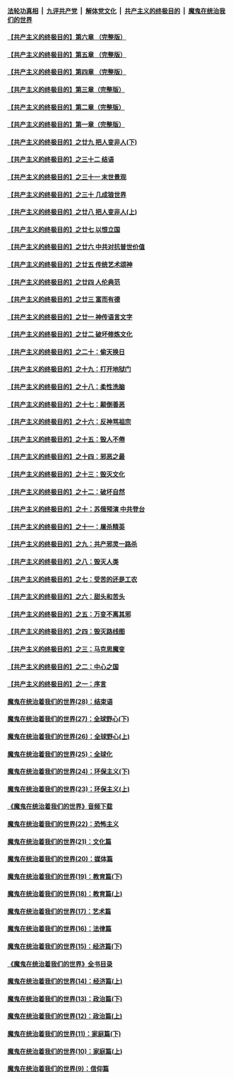 ####  [法轮功真相](../../../../basic/blob/master/README.md?t=12041339) &nbsp;|&nbsp; [九评共产党](../../../../9ping.md/blob/master/README.md?t=12041339) &nbsp;|&nbsp; [解体党文化](../../../../jtdwh.md/blob/master/README.md?t=12041339)  &nbsp;|&nbsp; [共产主义的终极目的](../../../../gczydzjmd.md/blob/master/README.md?t=12041339) &nbsp;|&nbsp; [魔鬼在统治我们的世界](../../../../mgztzwmdsj.md/blob/master/README.md?t=12041339) 

#### [【共产主义的终极目的】第六章 （完整版）](../pages/nsc422/n11428913.md?t=12041339) 

#### [【共产主义的终极目的】第五章 （完整版）](../pages/nsc422/n11428912.md?t=12041339) 

#### [【共产主义的终极目的】第四章 （完整版）](../pages/nsc422/n11428907.md?t=12041339) 

#### [【共产主义的终极目的】第三章（完整版）](../pages/nsc422/n11428848.md?t=12041339) 

#### [【共产主义的终极目的】第二章（完整版）](../pages/nsc422/n11428831.md?t=12041339) 

#### [【共产主义的终极目的】第一章（完整版）](../pages/nsc422/n11417651.md?t=12041339) 

#### [【共产主义的终极目的】之廿九 把人变非人(下)](../pages/nsc422/n11344140.md?t=12041339) 

#### [【共产主义的终极目的】之三十二 结语](../pages/nsc422/n11360535.md?t=12041339) 

#### [【共产主义的终极目的】之三十一 末世景观](../pages/nsc422/n11351129.md?t=12041339) 

#### [【共产主义的终极目的】之三十 几成狼世界](../pages/nsc422/n11348280.md?t=12041339) 

#### [【共产主义的终极目的】之廿八 把人变非人(上)](../pages/nsc422/n11340492.md?t=12041339) 

#### [【共产主义的终极目的】之廿七 以恨立国](../pages/nsc422/n11336944.md?t=12041339) 

#### [【共产主义的终极目的】之廿六 中共对抗普世价值](../pages/nsc422/n11324785.md?t=12041339) 

#### [【共产主义的终极目的】之廿五 传统艺术颂神](../pages/nsc422/n11296396.md?t=12041339) 

#### [【共产主义的终极目的】之廿四 人伦典范](../pages/nsc422/n11296397.md?t=12041339) 

#### [【共产主义的终极目的】之廿三 富而有德](../pages/nsc422/n11283598.md?t=12041339) 

#### [【共产主义的终极目的】之廿一 神传语言文字](../pages/nsc422/n11263265.md?t=12041339) 

#### [【共产主义的终极目的】之廿二 破坏修炼文化](../pages/nsc422/n11245728.md?t=12041339) 

#### [【共产主义的终极目的】之二十：偷天换日](../pages/nsc422/n11238846.md?t=12041339) 

#### [【共产主义的终极目的】之十九：打开地狱门](../pages/nsc422/n11206376.md?t=12041339) 

#### [【共产主义的终极目的】之十八：柔性洗脑](../pages/nsc422/n11199994.md?t=12041339) 

#### [【共产主义的终极目的】之十七：颠倒善恶](../pages/nsc422/n11179782.md?t=12041339) 

#### [【共产主义的终极目的】之十六：反神骂祖宗](../pages/nsc422/n11166798.md?t=12041339) 

#### [【共产主义的终极目的】之十五：毁人不倦](../pages/nsc422/n11166792.md?t=12041339) 

#### [【共产主义的终极目的】之十四：邪恶之最](../pages/nsc422/n11150249.md?t=12041339) 

#### [【共产主义的终极目的】之十三：毁灭文化](../pages/nsc422/n11135227.md?t=12041339) 

#### [【共产主义的终极目的】之十二：破坏自然](../pages/nsc422/n11135214.md?t=12041339) 

#### [【共产主义的终极目的】之十：苏俄预演 中共登台](../pages/nsc422/n11118424.md?t=12041339) 

#### [【共产主义的终极目的】之十一：屠杀精英](../pages/nsc422/n11118442.md?t=12041339) 

#### [【共产主义的终极目的】之九：共产邪灵一路杀](../pages/nsc422/n11114139.md?t=12041339) 

#### [【共产主义的终极目的】之八：毁灭人类](../pages/nsc422/n11108503.md?t=12041339) 

#### [【共产主义的终极目的】之七：受苦的还是工农](../pages/nsc422/n11101809.md?t=12041339) 

#### [【共产主义的终极目的】之六：甜头和苦头](../pages/nsc422/n11096971.md?t=12041339) 

#### [【共产主义的终极目的】之五：万变不离其邪](../pages/nsc422/n11091285.md?t=12041339) 

#### [【共产主义的终极目的】之四：毁灭路线图](../pages/nsc422/n11086284.md?t=12041339) 

#### [【共产主义的终极目的】之三：马克思魔变](../pages/nsc422/n11061941.md?t=12041339) 

#### [【共产主义的终极目的】之二：中心之国](../pages/nsc422/n11047728.md?t=12041339) 

#### [【共产主义的终极目的】之一：序言](../pages/nsc422/n11086077.md?t=12041339) 

#### [魔鬼在统治着我们的世界(28)：结束语](../pages/nsc422/n10936246.md?t=12041339) 

#### [魔鬼在统治着我们的世界(27)：全球野心(下)](../pages/nsc422/n10928319.md?t=12041339) 

#### [魔鬼在统治着我们的世界(26)：全球野心(上)](../pages/nsc422/n10900318.md?t=12041339) 

#### [魔鬼在统治着我们的世界(25)：全球化](../pages/nsc422/n10788205.md?t=12041339) 

#### [魔鬼在统治着我们的世界(24)：环保主义(下)](../pages/nsc422/n10695307.md?t=12041339) 

#### [魔鬼在统治着我们的世界(23)：环保主义(上)](../pages/nsc422/n10688613.md?t=12041339) 

#### [《魔鬼在统治着我们的世界》音频下载](../pages/nsc422/n10635553.md?t=12041339) 

#### [魔鬼在统治着我们的世界(22)：恐怖主义](../pages/nsc422/n10614727.md?t=12041339) 

#### [魔鬼在统治着我们的世界(21)：文化篇](../pages/nsc422/n10597706.md?t=12041339) 

#### [魔鬼在统治着我们的世界(20)：媒体篇](../pages/nsc422/n10586579.md?t=12041339) 

#### [魔鬼在统治着我们的世界(19)：教育篇(下)](../pages/nsc422/n10564808.md?t=12041339) 

#### [魔鬼在统治着我们的世界(18)：教育篇(上)](../pages/nsc422/n10526970.md?t=12041339) 

#### [魔鬼在统治着我们的世界(17)：艺术篇](../pages/nsc422/n10499093.md?t=12041339) 

#### [魔鬼在统治着我们的世界(16)：法律篇](../pages/nsc422/n10485969.md?t=12041339) 

#### [魔鬼在统治着我们的世界(15)：经济篇(下)](../pages/nsc422/n10469975.md?t=12041339) 

#### [《魔鬼在统治着我们的世界》全书目录](../pages/nsc422/n10464261.md?t=12041339) 

#### [魔鬼在统治着我们的世界(14)：经济篇(上)](../pages/nsc422/n10457370.md?t=12041339) 

#### [魔鬼在统治着我们的世界(13)：政治篇(下)](../pages/nsc422/n10448270.md?t=12041339) 

#### [魔鬼在统治着我们的世界(12)：政治篇(上)](../pages/nsc422/n10444576.md?t=12041339) 

#### [魔鬼在统治着我们的世界(11)：家庭篇(下)](../pages/nsc422/n10440961.md?t=12041339) 

#### [魔鬼在统治着我们的世界(10)：家庭篇(上)](../pages/nsc422/n10435448.md?t=12041339) 

#### [魔鬼在统治着我们的世界(9)：信仰篇](../pages/nsc422/n10432159.md?t=12041339) 

